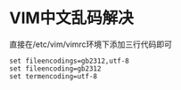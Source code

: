 # VIM中文乱码解决

直接在/etc/vim/vimrc环境下添加三行代码即可

```
set fileencodings=gb2312,utf-8  
set fileencoding=gb2312  
set termencoding=utf-8 
```

